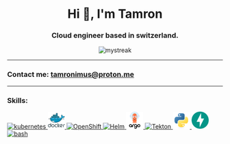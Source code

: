 <h1 align="center">Hi 👋, I'm Tamron</h1>
<h3 align="center">Cloud engineer based in switzerland.</h3>

<p align="center">
<img src="https://github-readme-streak-stats.herokuapp.com/?user=tamronimus&theme=tokyonight" alt="mystreak"/>
</p>
<hr>
<h3 align="left"> 
Contact me: <a href="mailto:tamronimus@proton.me">tamronimus@proton.me</a> </h3>
<p align="left">
</p>
<hr>
<h3 align="left">Skills:</h3>
<p align="left"> 
<a href="https://kubernetes.io" target="_blank" rel="noreferrer"> <img src="https://www.vectorlogo.zone/logos/kubernetes/kubernetes-icon.svg" alt="kubernetes" width="40" height="40"/> </a> 
<a href="https://www.docker.com/" target="_blank" rel="noreferrer"> <img src="https://raw.githubusercontent.com/devicons/devicon/master/icons/docker/docker-original-wordmark.svg" alt="docker" width="40" height="40"/> </a> 
<a href="https://www.redhat.com/de/technologies/cloud-computing/openshift" target="_blank" rel="noreferrer"> <img src="https://upload.wikimedia.org/wikipedia/commons/3/3a/OpenShift-LogoType.svg" alt="OpenShift" width="40" height="40"/> </a> 
<a href="https://helm.sh/" target="_blank" rel="noreferrer"> <img src="https://cncf-branding.netlify.app/img/projects/helm/horizontal/color/helm-horizontal-color.svg" alt="Helm" width="40" height="40"/> </a> 
<a href="https://argo-cd.readthedocs.io/en/stable/" target="_blank" rel="noreferrer"> <img src="https://github.com/devicons/devicon/blob/master/icons/argocd/argocd-original-wordmark.svg" alt="ArgoCD" width="40" height="40"/> </a> 
<a href="https://tekton.dev/" target="_blank" rel="noreferrer"> <img src="https://www.redhat.com/cms/managed-files/Logo-tekton.svg" alt="Tekton" width="40" height="40"/> </a>
<a href="https://www.python.org" target="_blank" rel="noreferrer"> <img src="https://raw.githubusercontent.com/devicons/devicon/master/icons/python/python-original.svg" alt="python" width="40" height="40"/> </a> 
<a href="https://fastapi.tiangolo.com/" target="_blank" rel="noreferrer"> <img src="https://raw.githubusercontent.com/devicons/devicon/master/icons/fastapi/fastapi-original.svg" alt="FastApi" width="40" height="40"/> </a>
<a href="https://www.gnu.org/software/bash/" target="_blank" rel="noreferrer"> <img src="https://www.vectorlogo.zone/logos/gnu_bash/gnu_bash-icon.svg" alt="bash" width="40" height="40"/> </a> 
</p>

